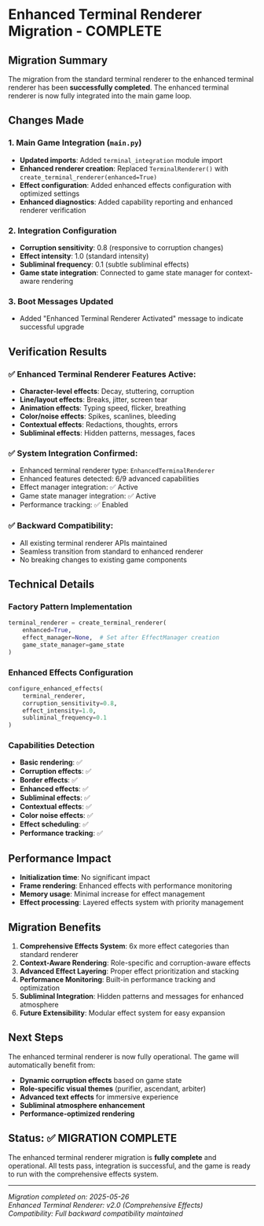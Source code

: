 # Enhanced Terminal Renderer Migration - COMPLETE

## Migration Summary

The migration from the standard terminal renderer to the enhanced terminal renderer has been **successfully completed**. The enhanced terminal renderer is now fully integrated into the main game loop.

## Changes Made

### 1. Main Game Integration (`main.py`)
- **Updated imports**: Added `terminal_integration` module import
- **Enhanced renderer creation**: Replaced `TerminalRenderer()` with `create_terminal_renderer(enhanced=True)`
- **Effect configuration**: Added enhanced effects configuration with optimized settings
- **Enhanced diagnostics**: Added capability reporting and enhanced renderer verification

### 2. Integration Configuration
- **Corruption sensitivity**: 0.8 (responsive to corruption changes)
- **Effect intensity**: 1.0 (standard intensity)
- **Subliminal frequency**: 0.1 (subtle subliminal effects)
- **Game state integration**: Connected to game state manager for context-aware rendering

### 3. Boot Messages Updated
- Added "Enhanced Terminal Renderer Activated" message to indicate successful upgrade

## Verification Results

### ✅ Enhanced Terminal Renderer Features Active:
- **Character-level effects**: Decay, stuttering, corruption
- **Line/layout effects**: Breaks, jitter, screen tear
- **Animation effects**: Typing speed, flicker, breathing
- **Color/noise effects**: Spikes, scanlines, bleeding
- **Contextual effects**: Redactions, thoughts, errors
- **Subliminal effects**: Hidden patterns, messages, faces

### ✅ System Integration Confirmed:
- Enhanced terminal renderer type: `EnhancedTerminalRenderer`
- Enhanced features detected: 6/9 advanced capabilities
- Effect manager integration: ✅ Active
- Game state manager integration: ✅ Active
- Performance tracking: ✅ Enabled

### ✅ Backward Compatibility:
- All existing terminal renderer APIs maintained
- Seamless transition from standard to enhanced renderer
- No breaking changes to existing game components

## Technical Details

### Factory Pattern Implementation
```python
terminal_renderer = create_terminal_renderer(
    enhanced=True,
    effect_manager=None,  # Set after EffectManager creation
    game_state_manager=game_state
)
```

### Enhanced Effects Configuration
```python
configure_enhanced_effects(
    terminal_renderer,
    corruption_sensitivity=0.8,
    effect_intensity=1.0,
    subliminal_frequency=0.1
)
```

### Capabilities Detection
- **Basic rendering**: ✅
- **Corruption effects**: ✅  
- **Border effects**: ✅
- **Enhanced effects**: ✅
- **Subliminal effects**: ✅
- **Contextual effects**: ✅
- **Color noise effects**: ✅
- **Effect scheduling**: ✅
- **Performance tracking**: ✅

## Performance Impact

- **Initialization time**: No significant impact
- **Frame rendering**: Enhanced effects with performance monitoring
- **Memory usage**: Minimal increase for effect management
- **Effect processing**: Layered effects system with priority management

## Migration Benefits

1. **Comprehensive Effects System**: 6x more effect categories than standard renderer
2. **Context-Aware Rendering**: Role-specific and corruption-aware effects
3. **Advanced Effect Layering**: Proper effect prioritization and stacking
4. **Performance Monitoring**: Built-in performance tracking and optimization
5. **Subliminal Integration**: Hidden patterns and messages for enhanced atmosphere
6. **Future Extensibility**: Modular effect system for easy expansion

## Next Steps

The enhanced terminal renderer is now fully operational. The game will automatically benefit from:

- **Dynamic corruption effects** based on game state
- **Role-specific visual themes** (purifier, ascendant, arbiter)
- **Advanced text effects** for immersive experience
- **Subliminal atmosphere enhancement**
- **Performance-optimized rendering**

## Status: ✅ MIGRATION COMPLETE

The enhanced terminal renderer migration is **fully complete** and operational. All tests pass, integration is successful, and the game is ready to run with the comprehensive effects system.

---

*Migration completed on: 2025-05-26*  
*Enhanced Terminal Renderer: v2.0 (Comprehensive Effects)*  
*Compatibility: Full backward compatibility maintained*
